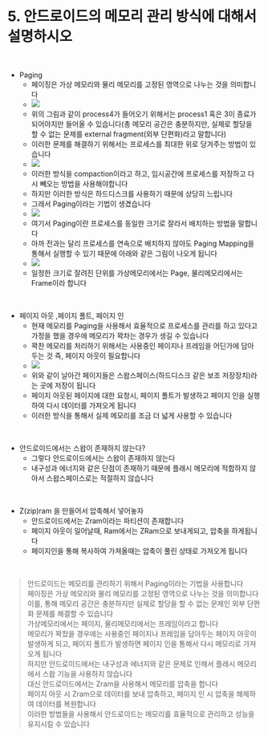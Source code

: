 # 5. 안드로이드의 메모리 관리 방식에 대해서 설명하시오

<br>

* Paging
  * 페이징은 가상 메모리와 물리 메모리를 고정된 영역으로 나누는 것을 의미합니다
  * ![](https://velog.velcdn.com/images/vov3616/post/65a8818f-951b-4ddf-a486-7d0cec969f2d/image.png)
  * 위의 그림과 같이 process4가 들어오기 위해서는 process1 혹은 3이 종료가 되어야지만 들어올 수 있습니다(총 메모리 공간은 충분하지만, 실제로 할당을 할 수 없는 문제를 external fragment(외부 단편화)라고 말합니다)
  * 이러한 문제를 해결하기 위해서는 프로세스를 최대한 위로 당겨주는 방법이 있습니다
  * ![](https://velog.velcdn.com/images/vov3616/post/ee9ae4e0-2ea2-49d9-b336-be0df50330ca/image.png)
  * 이러한 방식을 compaction이라고 하고, 임시공간에 프로세스를 저장하고 다시 빼오는 방법을 사용해야합니다
  * 하지만 이러한 방식은 하드디스크를 사용하기 때문에 상당히 느립니다
  * 그래서 Paging이라는 기법이 생겼습니다
  * ![](https://velog.velcdn.com/images/vov3616/post/a0357948-2b44-4486-aaf8-26971d231944/image.png)
  * 여기서 Paging이란 프로세스를 동일한 크기로 잘라서 배치하는 방법을 말합니다
  * 아까 전과는 달리 프로세스를 연속으로 배치하지 않아도 Paging Mapping을 통해서 실행할 수 있기 때문에 아래와 같은 그림이 나오게 됩니다
  * ![](https://velog.velcdn.com/images/vov3616/post/fc856570-a849-4ed4-b9a3-02cddafa0639/image.png)
  * 일정한 크기로 잘려진 단위를 가상메모리에서는 Page, 물리메모리에서는 Frame이라 합니다

<br>

* 페이지 아웃 ,페이지 폴트, 페이지 인
  * 현재 메모리를 Paging을 사용해서 효율적으로 프로세스를 관리를 하고 있다고 가정을 했을 경우에 메모리가 꽉차는 경우가 생길 수 있습니다
  * 꽉찬 메모리를 처리하기 위해서는 사용중인 페이지나 프레임을 어딘가에 담아두는 것 즉, 페이지 아웃이 필요합니다
  * ![](https://velog.velcdn.com/images/vov3616/post/f290fe57-1123-49cd-a659-41fb990ed307/image.png)
  * 위와 같이 날아간 페이지들은 스왑스페이스(하드디스크 같은 보조 저장장치)라는 곳에 저장이 됩니다
  * 페이지 아웃된 페이지에 대한 요청시, 페이지 폴트가 발생하고 페이지 인을 실행하여 다시 데이터를 가져오게 됩니다
  * 이러한 방식을 통해서 실제 메모리를 조금 더 넓게 사용할 수 있습니다

<br>

* 안드로이드에서는 스왑이 존재하지 않는다?
  * 그렇다 안드로이드에서는 스왑이 존재하지 않는다
  * 내구성과 에너지와 같은 단점이 존재하기 때문에 플래시 메모리에 적합하지 않아서 스왑스페이스로는 적절하지 않습니다

<br>

* Z(zip)ram 을 만들어서 압축해서 넣어놓자
  * 안드로이드에서는 Zram이라는 파티션이 존재합니다
  * 페이지 아웃이 일어날때, Ram에서는 ZRam으로 보내게되고, 압축을 하게됩니다
  * 페이지인을 통해 복사하여 가져올때는 압축이 풀린 상태로 가져오게 됩니다

<br>

> 안드로이드는 메모리를 관리하기 위해서 Paging이라는 기법을 사용합니다   
> 페이징은 가상 메모리와 물리 메모리를 고정된 영역으로 나누는 것을 의미합니다   
> 이를, 통해 메모리 공간은 충분하지만 실제로 할당을 할 수 없는 문제인 외부 단편화 문제를 해결할 수 있습니다   
> 가상메모리에서는 페이지, 물리메모리에서는 프레임이라고 합니다   
> 메모리가 꽉찼을 경우에는 사용중인 페이지나 프레임을 담아두는 페이지 아웃이 발생하게 되고, 페이지 폴트가 발생하면 페이지 인을 통해서 다시 메모리로 가져오게 됩니다   
> 하지만 안드로이드에서는 내구성과 에너지와 같은 문제로 인해서 플래시 메모리에서 스왑 기능을 사용하지 않습니다   
> 대신 안드로이드에서는 Zram을 사용해서 메모리를 압축을 합니다   
> 페이지 아웃 시 Zram으로 데이터를 보내 압축하고, 페이지 인 시 압축을 해제하여 데이터를 복원합니다   
> 이러한 방법들을 사용해서 안드로이드는 메모리를 효율적으로 관리하고 성능을 유지시킬 수 있습니다   